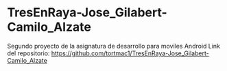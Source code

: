 # TresEnRaya-Jose_Gilabert-Camilo_Alzate
Segundo proyecto de la asignatura de desarrollo para moviles Android
Link del repositorio: https://github.com/tortmac1/TresEnRaya-Jose_Gilabert-Camilo_Alzate
